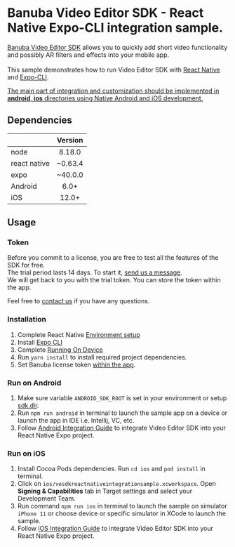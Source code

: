 # Banuba Video Editor SDK - React Native Expo-CLI integration sample.
[Banuba Video Editor SDK](https://www.banuba.com/video-editor-sdk) allows you to quickly add short video functionality and possibly AR filters and effects into your mobile app.
<br></br>
This sample demonstrates how to run Video Editor SDK with [React Native](https://reactnative.dev/) and [Expo-CLI](https://docs.expo.dev/workflow/expo-cli/).  

<ins>The main part of integration and customization should be implemented in **android**, **ios** directories using Native Android and iOS development.<ins>

## Dependencies
|              | Version | 
|--------------|:-------:|
| node         | 8.18.0  |
| react native | ~0.63.4 | 
| expo         | ~40.0.0 |
| Android      |  6.0+   |
| iOS          |  12.0+  |

## Usage

### Token
Before you commit to a license, you are free to test all the features of the SDK for free.  
The trial period lasts 14 days. To start it, [send us a message](https://www.banuba.com/video-editor-sdk#form).  
We will get back to you with the trial token.
You can store the token within the app.

Feel free to [contact us](https://www.banuba.com/faq/kb-tickets/new) if you have any questions.

### Installation
1. Complete React Native [Environment setup](https://reactnative.dev/docs/environment-setup)
2. Install [Expo CLI](https://docs.expo.dev/get-started/installation/)
3. Complete [Running On Device](https://reactnative.dev/docs/running-on-device)
4. Run ```yarn install``` to install required project dependencies.
5. Set Banuba license token [within the app](https://github.com/Banuba/ve-sdk-react-native-integration-sample/blob/main/App.js#L14).

### Run on Android
1. Make sure variable ```ANDROID_SDK_ROOT``` is set in your environment or setup [sdk.dir](https://github.com/Banuba/ve-sdk-react-native-integration-sample/blob/master/android/local.properties#L1).
2. Run ```npm run android``` in terminal to launch the sample app on a device or launch the app in IDE i.e. Intellij, VC, etc.
3. Follow [Android Integration Guide](mddocs/android_integration.md) to integrate Video Editor SDK into your React Native Expo project.

### Run on iOS  
1. Install Cocoa Pods dependencies. Run ```cd ios``` and ```pod install``` in terminal.
2. Click on ```ios/vesdkreactnativeintegrationsample.xcworkspace```. Open **Signing & Capabilities** tab in Target settings and select your Development Team.
3. Run command ```npm run ios``` in terminal to launch the sample on simulator ```iPhone 11``` or choose device or specific simulator in XCode to launch the sample.
4. Follow [iOS Integration Guide](mddocs/ios_integration.md) to integrate Video Editor SDK into your React Native Expo project.


